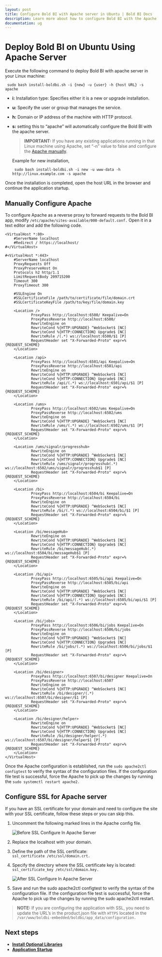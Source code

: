 ```yaml
---
layout: post
title: Configure Bold BI with Apache server in Ubuntu | Bold BI Docs
description: Learn more about how to configure Bold BI with the Apache front-end server in Ubuntu with SSL termination.
documentation: ug
---
```


# Deploy Bold BI on Ubuntu Using Apache Server

 Execute the following command to deploy Bold BI with apache server in your Linux machine: 
 
 ~~~shell
  sudo bash install-boldbi.sh -i {new} -u {user} -h {host URL} -s apache 
 ~~~ 

* **i:** Installation type: Specifies either it is a new or upgrade installation.

* **u:** Specify the user or group that manages the service. 

* **h:** Domain or IP address of the machine with HTTP protocol. 

* **s:** setting this to “apache” will automatically configure the Bold BI with the apache server.

	>**IMPORTANT:** If you have any existing applications running in that Linux machine using Apache, set “-n” value to false and configure the [Apache manually](/embedded-bi/setup/deploying-in-linux/deploy-bold-bi-using-apache-server/configure-apache-server-in-ubuntu/#manually-configure-apache).  

    Example for new installation,
	
    ~~~shell
     sudo bash install-boldbi.sh -i new -u www-data -h http://linux.example.com -s apache
    ~~~ 

Once the installation is completed, open the host URL in the browser and continue the application startup.

## Manually Configure Apache

To configure Apache as a reverse proxy to forward requests to the Bold BI app, modify `/etc/apache/sites-available/000-default.conf.` Open it in a text editor and add the following code.

~~~shell
<VirtualHost *:80>
	#ServerName localhost
	#Redirect / https://localhost/
#</VirtualHost>

#<VirtualHost *:443>
	#ServerName localhost
	ProxyRequests Off
	ProxyPreserveHost On
	Protocols h2 http/1.1
	LimitRequestBody 209715200
	Timeout 300
	ProxyTimeout 300

	#SSLEngine On
	#SSLCertificateFile /path/to/certificate/file/domain.crt
	#SSLCertificateKeyFile /path/to/key/file/domain.key

	<Location />
			ProxyPass http://localhost:6500/ Keepalive=On
			ProxyPassReverse http://localhost:6500/
			RewriteEngine on
			RewriteCond %{HTTP:UPGRADE} ^WebSocket$ [NC]
			RewriteCond %{HTTP:CONNECTION} Upgrade$ [NC]
			RewriteRule /(.*) ws://localhost:6500/$1 [P]
			RequestHeader set "X-Forwarded-Proto" expr=%{REQUEST_SCHEME}
	</Location>

	<Location /api>
			ProxyPass http://localhost:6501/api Keepalive=On
			ProxyPassReverse http://localhost:6501/api			
			RewriteEngine on
			RewriteCond %{HTTP:UPGRADE} ^WebSocket$ [NC]
			RewriteCond %{HTTP:CONNECTION} Upgrade$ [NC]
			RewriteRule /api/(.*) ws://localhost:6501/api/$1 [P]
			RequestHeader set "X-Forwarded-Proto" expr=%{REQUEST_SCHEME}
	</Location>

	<Location /ums>
			ProxyPass http://localhost:6502/ums Keepalive=On
			ProxyPassReverse http://localhost:6502/ums
			RewriteEngine on			
			RewriteCond %{HTTP:UPGRADE} ^WebSocket$ [NC]
			RewriteRule /ums/(.*) ws://localhost:6502/ums/$1 [P]
			RequestHeader set "X-Forwarded-Proto" expr=%{REQUEST_SCHEME}
	</Location>
	
	<Location /ums/signalr/progresshub>
			RewriteEngine on			
			RewriteCond %{HTTP:UPGRADE} ^WebSocket$ [NC]
			RewriteCond %{HTTP:CONNECTION} Upgrade$ [NC]			
			RewriteRule /ums/signalr/progresshub(.*) ws://localhost:6502/ums/signalr/progresshub$1 [P]
			RequestHeader set "X-Forwarded-Proto" expr=%{REQUEST_SCHEME}
	</Location>

	<Location /bi>
			ProxyPass http://localhost:6504/bi Keepalive=On
			ProxyPassReverse http://localhost:6504/bi
			RewriteEngine on
			RewriteCond %{HTTP:UPGRADE} ^WebSocket$ [NC]
			RewriteRule /bi/(.*) ws://localhost:6504/bi/$1 [P]
			RequestHeader set "X-Forwarded-Proto" expr=%{REQUEST_SCHEME}
	</Location>
	
	<Location /bi/messageHub>
			RewriteEngine on
			RewriteCond %{HTTP:UPGRADE} ^WebSocket$ [NC]
			RewriteCond %{HTTP:CONNECTION} Upgrade$ [NC]
			RewriteRule /bi/messageHub(.*) ws://localhost:6504/bi/messageHub$1 [P]
			RequestHeader set "X-Forwarded-Proto" expr=%{REQUEST_SCHEME}
	</Location>

	<Location /bi/api>
			ProxyPass http://localhost:6505/bi/api Keepalive=On
			ProxyPassReverse http://localhost:6505/bi/api
			RewriteEngine on
			RewriteCond %{HTTP:UPGRADE} ^WebSocket$ [NC]
			RewriteCond %{HTTP:CONNECTION} Upgrade$ [NC]
			RewriteRule /bi/api/(.*) ws://localhost:6505/bi/api/$1 [P]
			RequestHeader set "X-Forwarded-Proto" expr=%{REQUEST_SCHEME}
	</Location>

	<Location /bi/jobs>
			ProxyPass http://localhost:6506/bi/jobs Keepalive=On
			ProxyPassReverse http://localhost:6506/bi/jobs
			RewriteEngine on
			RewriteCond %{HTTP:UPGRADE} ^WebSocket$ [NC]
			RewriteCond %{HTTP:CONNECTION} Upgrade$ [NC]
			RewriteRule /bi/jobs/(.*) ws://localhost:6506/bi/jobs/$1 [P]
			RequestHeader set "X-Forwarded-Proto" expr=%{REQUEST_SCHEME}
	</Location>

	<Location /bi/designer>
			ProxyPass http://localhost:6507/bi/designer Keepalive=On
			ProxyPassReverse http://localhost:6507
			RewriteEngine on
			RewriteCond %{HTTP:UPGRADE} ^WebSocket$ [NC]
			RewriteRule /bi/designer/(.*) ws://localhost:6507/bi/designer/$1 [P]
			RequestHeader set "X-Forwarded-Proto" expr=%{REQUEST_SCHEME}
	</Location>
	
	<Location /bi/designer/helper>
			RewriteEngine on
			RewriteCond %{HTTP:UPGRADE} ^WebSocket$ [NC]
			RewriteCond %{HTTP:CONNECTION} Upgrade$ [NC]
			RewriteRule /bi/designer/helper(.*) ws://localhost:6507/bi/designer/helper$1 [P]
			RequestHeader set "X-Forwarded-Proto" expr=%{REQUEST_SCHEME}
	</Location>
</VirtualHost>

~~~

Once the Apache configuration is established, run the `sudo apache2ctl configtest` to verify the syntax of the configuration files. If the configuration file test is successful, force the Apache to pick up the changes by running the `sudo systemctl restart apache2.`

## Configure SSL for Apache server 

If you have an SSL certificate for your domain and need to configure the site with your SSL certificate, follow these steps or you can skip this.

1. Uncomment the following marked lines in the Apache config file.
   
    ![Before SSL Configure In Apache Server](/static/assets/embedded/setup/images/before-ssl-configure-for-apache-server.png)

2. Replace the localhost with your domain.

3. Define the path of the SSL certificate:   
   `ssl_certificate /etc/ssl/domain.crt.`

4. Specify the directory where the SSL certificate key is located:
    `ssl_certificate_key /etc/ssl/domain.key.`
	
	![After SSL Configure In Apache Server](/static/assets/embedded/setup/images/after-ssl-configure-for-apache-server.png)
    
5. Save and run the sudo apache2ctl configtest to verify the syntax of the configuration file. If the configuration file test is successful, force the Apache to pick up the changes by running the sudo apache2ctl restart.

> **NOTE:** If you are configuring the application with SSL, you need to update the URL’s in the product.json file with `HTTPS` located in the `/var/www/boldbi-embedded/boldbi/app_data/configuration.`

## Next steps

* [**Install Optional Libraries**](/embedded-bi/setup/deploying-in-linux/install-optional-libraries/)
* [**Application Startup**](/embedded-bi/application-startup/)